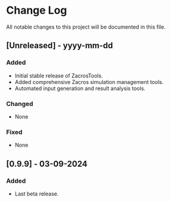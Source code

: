 
# Change Log
All notable changes to this project will be documented in this file.
 
## [Unreleased] - yyyy-mm-dd
### Added
- Initial stable release of ZacrosTools.
- Added comprehensive Zacros simulation management tools.
- Automated input generation and result analysis tools.

### Changed
- None

### Fixed
- None

## [0.9.9] - 03-09-2024
### Added
- Last beta release.

